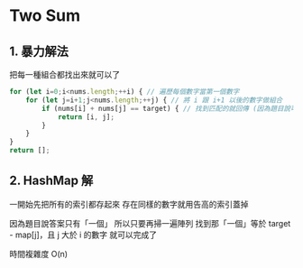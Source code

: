 # Two Sum

## 1. 暴力解法

把每一種組合都找出來就可以了

```Typescript
for (let i=0;i<nums.length;++i) { // 遍歷每個數字當第一個數字
    for (let j=i+1;j<nums.length;++j) { // 將 i 跟 i+1 以後的數字做組合
        if (nums[i] + nums[j] == target) { // 找到匹配的就回傳 (因為題目說可以假設只有 「一個」 答案)
            return [i, j];
        }
    }
}
return [];
```

## 2. HashMap 解

一開始先把所有的索引都存起來
存在同樣的數字就用告高的索引蓋掉

因為題目說答案只有「一個」
所以只要再掃一遍陣列
找到那「一個」等於 target - map[j]，且 j 大於 i 的數字
就可以完成了

時間複雜度 O(n)